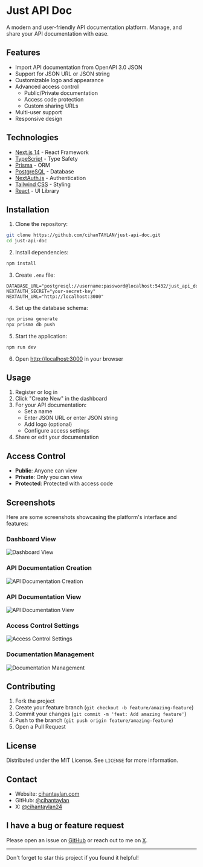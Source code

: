 # Just API Doc

A modern and user-friendly API documentation platform. Manage, and share your API documentation with ease.

## Features

- Import API documentation from OpenAPI 3.0 JSON
- Support for JSON URL or JSON string
- Customizable logo and appearance
- Advanced access control
  - Public/Private documentation
  - Access code protection
  - Custom sharing URLs
- Multi-user support
- Responsive design

## Technologies

- [Next.js 14](https://nextjs.org/) - React Framework
- [TypeScript](https://www.typescriptlang.org/) - Type Safety
- [Prisma](https://www.prisma.io/) - ORM
- [PostgreSQL](https://www.postgresql.org/) - Database
- [NextAuth.js](https://next-auth.js.org/) - Authentication
- [Tailwind CSS](https://tailwindcss.com/) - Styling
- [React](https://reactjs.org/) - UI Library

## Installation

1. Clone the repository:

```bash
git clone https://github.com/cihanTAYLAN/just-api-doc.git
cd just-api-doc
```

2. Install dependencies:

```bash
npm install
```

3. Create `.env` file:

```env
DATABASE_URL="postgresql://username:password@localhost:5432/just_api_doc"
NEXTAUTH_SECRET="your-secret-key"
NEXTAUTH_URL="http://localhost:3000"
```

4. Set up the database schema:

```bash
npx prisma generate
npx prisma db push
```

5. Start the application:

```bash
npm run dev
```

6. Open [http://localhost:3000](http://localhost:3000) in your browser

## Usage

1. Register or log in
2. Click "Create New" in the dashboard
3. For your API documentation:
   - Set a name
   - Enter JSON URL or enter JSON string
   - Add logo (optional)
   - Configure access settings
4. Share or edit your documentation

## Access Control

- **Public**: Anyone can view
- **Private**: Only you can view
- **Protected**: Protected with access code

## Screenshots

Here are some screenshots showcasing the platform's interface and features:

### Dashboard View
![Dashboard View](screen-images/Screenshot%202025-01-18%20at%2012.54.48%20AM.png)

### API Documentation Creation
![API Documentation Creation](screen-images/Screenshot%202025-01-18%20at%2012.55.06%20AM.png)

### API Documentation View
![API Documentation View](screen-images/Screenshot%202025-01-18%20at%2012.55.16%20AM.png)

### Access Control Settings
![Access Control Settings](screen-images/Screenshot%202025-01-18%20at%2012.55.39%20AM.png)

### Documentation Management
![Documentation Management](screen-images/Screenshot%202025-01-18%20at%2012.57.47%20AM.png)

## Contributing

1. Fork the project
2. Create your feature branch (`git checkout -b feature/amazing-feature`)
3. Commit your changes (`git commit -m 'feat: Add amazing feature'`)
4. Push to the branch (`git push origin feature/amazing-feature`)
5. Open a Pull Request

## License

Distributed under the MIT License. See `LICENSE` for more information.

## Contact

- Website: [cihantaylan.com](https://cihantaylan.com)
- GitHub: [@cihantaylan](https://github.com/cihantaylan)
- X: [@cihantaylan24](https://x.com/cihantaylan24)

## I have a bug or feature request

Please open an issue on [GitHub](https://github.com/cihanTAYLAN/just-api-doc/issues) or reach out to me on [X](https://x.com/cihantaylan24).

---

Don't forget to star this project if you found it helpful!
